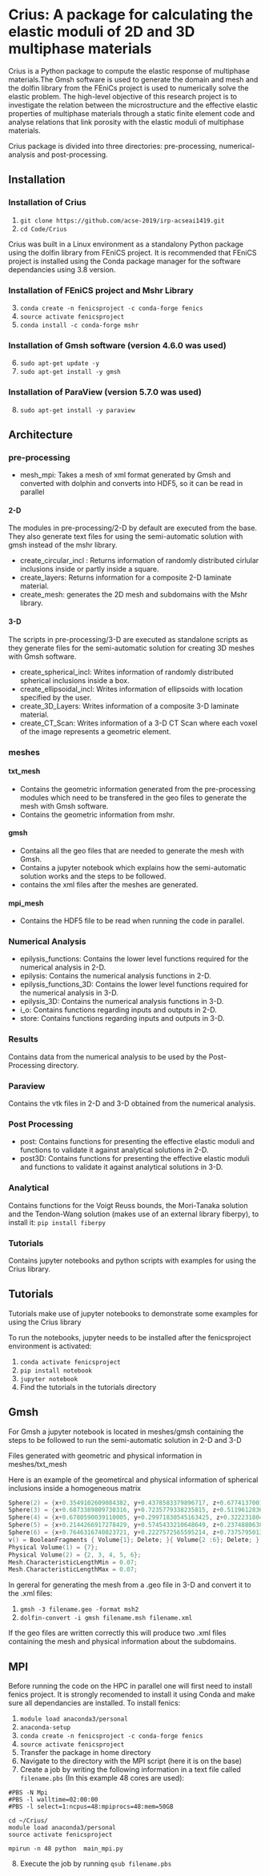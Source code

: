 Crius: A package for calculating the elastic moduli of 2D and 3D multiphase materials
=====================================================================================

Crius is a Python package to compute the elastic response of multiphase materials.The Gmsh software is used to generate the domain and mesh and the dolfin library from the FEniCs project is used to numerically solve the elastic problem. The high-level objective of this research project is to investigate the relation between the microstructure and the effective elastic properties of multiphase materials through a static finite element code and analyse relations that link porosity with the elastic moduli of multiphase materials. 

Crius package is divided into three directories: pre-processing, numerical-analysis and post-processing.

## Installation

### Installation of Crius

1. `git clone https://github.com/acse-2019/irp-acseai1419.git`
2. `cd Code/Crius`

Crius was built in a Linux environment as a standalony Python package using the dolfin library from FEniCS project.
It is recommended that FEniCS project is installed using the Conda package manager for the software dependancies using 3.8 version.

### Installation of FEniCS project and Mshr Library

3. `conda create -n fenicsproject -c conda-forge fenics`
4. `source activate fenicsproject`
5. `conda install -c conda-forge mshr`

### Installation of Gmsh software (version 4.6.0 was used)

6. `sudo apt-get update -y`
7. `sudo apt-get install -y gmsh`

### Installation of ParaView (version 5.7.0 was used)

8. `sudo apt-get install -y paraview`

## Architecture

### pre-processing

- mesh_mpi: Takes a mesh of xml format generated by Gmsh and converted with dolphin and converts into HDF5, so it can be read in parallel

#### 2-D

The modules in pre-processing/2-D by default are executed from the base. They also generate text files for using the semi-automatic solution with gmsh instead of the mshr library. 

- create_circular_incl : Returns information of randomly distributed cirlular inclusions inside or partly inside a square.
- create_layers: Returns information for a composite 2-D laminate material.
- create_mesh: generates the 2D mesh and subdomains with the Mshr library.

#### 3-D

The scripts in pre-processing/3-D are executed as standalone scripts as they generate files for the semi-automatic solution for creating 3D meshes with Gmsh software.

- create_spherical_incl: Writes information of randomly distributed spherical inclusions inside a box.
- create_ellipsoidal_incl: Writes information of ellipsoids with location specified by the user.
- create_3D_Layers: Writes information of a composite 3-D laminate material.
- create_CT_Scan: Writes information of a 3-D CT Scan where each voxel of the image represents a geometric element.

### meshes

#### txt_mesh

- Contains the geometric information generated from the pre-processing modules which need to be transfered in the geo files to generate the mesh with Gmsh software.
- Contains the geometric information from mshr.

#### gmsh

- Contains all the geo files that are needed to generate the mesh with Gmsh.
- Contains a jupyter notebook which explains how the semi-automatic solution works and the steps to be followed.
- contains the xml files after the meshes are generated.

#### mpi_mesh

- Contains the HDF5 file to be read when running the code in parallel.

### Numerical Analysis

- epilysis_functions: Contains the lower level functions required for the numerical analysis in 2-D.
- epilysis: Contains the numerical analysis functions in 2-D.
- epilysis_functions_3D: Contains the lower level functions required for the numerical analysis in 3-D.
- epilysis_3D: Contains the numerical analysis functions in 3-D.
- i_o: Contains functions regarding inputs and outputs in 2-D.
- store: Contains functions regarding inputs and outputs in 3-D.

### Results

Contains data from the numerical analysis to be used by the Post-Processing directory.

### Paraview

Contains the vtk files in 2-D and 3-D obtained from the numerical analysis.

### Post Processing

- post: Contains functions for presenting the effective elastic moduli and functions to validate it against analytical solutions in 2-D.
- post3D: Contains functions for presenting the effective elastic moduli and functions to validate it against analytical solutions in 3-D.

### Analytical

Contains functions for the Voigt Reuss bounds,  the Mori-Tanaka solution and the Tendon-Wang solution (makes use of an external library fiberpy), to install it: `pip install fiberpy`

### Tutorials

Contains jupyter notebooks and python scripts with examples for using the Crius library.

## Tutorials

Tutorials make use of jupyter notebooks to demonstrate some examples for using the Crius library

To run the notebooks, jupyter needs to be installed after the fenicsproject environment is activated:

1. `conda activate fenicsproject`
2. `pip install notebook`
3. `jupyter notebook`
4. Find the tutorials in the tutorials directory

## Gmsh

For Gmsh a jupyter notebook is located in meshes/gmsh containing the steps to be followed to run the semi-automatic solution in 2-D and 3-D

Files generated with geometric and physical information in meshes/txt_mesh

Here is an example of the geometircal and physical information of spherical inclusions inside a homogeneous matrix

```C++
Sphere(2) = {x+0.3549102609084382, y+0.4378583379896717, z+0.6774137001468787, 0.2729716849727446}; 
Sphere(3) = {x+0.6873389809730316, y+0.7235779338235815, z+0.5119612836568483, 0.2549945139986808}; 
Sphere(4) = {x+0.6780590039110005, y+0.29971830545163425, z+0.3222318047364401, 0.25189830672522795}; 
Sphere(5) = {x+0.2144266917278429, y+0.5745433210648649, z+0.23748806384333598, 0.20669214036049305}; 
Sphere(6) = {x+0.7646316740823721, y+0.2227572565595214, z+0.7375795013893071, 0.20628966656176181}; 
v() = BooleanFragments { Volume{1}; Delete; }{ Volume{2 :6}; Delete; }; 
Physical Volume(1) = {7}; 
Physical Volume(2) = {2, 3, 4, 5, 6}; 
Mesh.CharacteristicLengthMin = 0.07; 
Mesh.CharacteristicLengthMax = 0.07; 
```

In gereral for generating the mesh from a .geo file in 3-D and convert it to the .xml files:

1. `gmsh -3 filename.geo -format msh2`
2. `dolfin-convert -i gmsh filename.msh filename.xml`

If the geo files are written correctly this will produce two .xml files containing the mesh and physical information about the subdomains.

## MPI

Before running the code on the HPC in parallel one will first need to install fenics project. It is strongly recomended to install it using Conda and make sure all dependancies are installed. To install fenics:

1. `module load anaconda3/personal`
2. `anaconda-setup`
3. `conda create -n fenicsproject -c conda-forge fenics`
4. `source activate fenicsproject`
5. Transfer the package in home directory
6. Navigate to the directory with the MPI script (here it is on the base)
7. Create a job by writing the following information in a text file called `filename.pbs` (In this example 48 cores are used):

```PBS
#PBS -N Mpi
#PBS -l walltime=02:00:00
#PBS -l select=1:ncpus=48:mpiprocs=48:mem=50GB

cd ~/Crius/
module load anaconda3/personal
source activate fenicsproject

mpirun -n 48 python  main_mpi.py
```
8. Execute the job by running `qsub filename.pbs`

